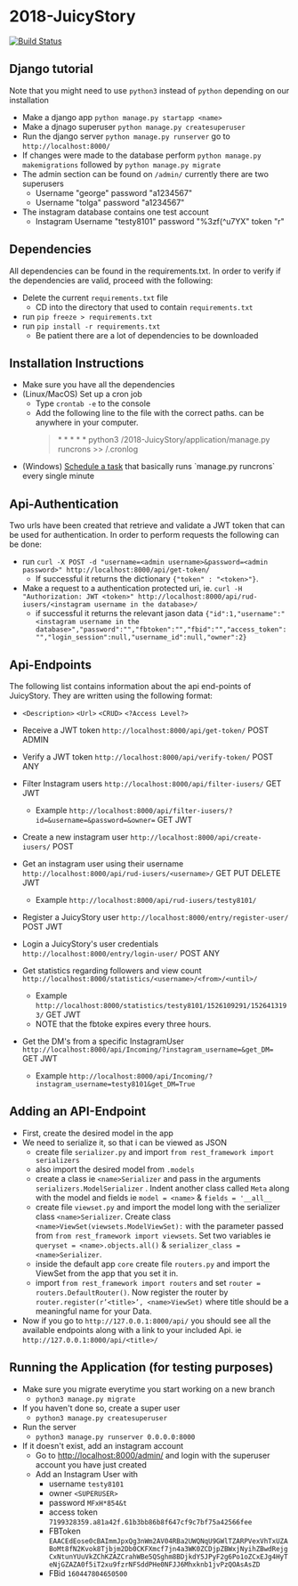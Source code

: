 # 2018-JuicyStory
[![Build Status](https://travis-ci.org/RUGSoftEng/2018-JuicyStory.svg?branch=v0.5)](https://travis-ci.org/RUGSoftEng/2018-JuicyStory)

## Django tutorial
Note that you might need to use `python3` instead of `python` depending on our installation
* Make a django app `python manage.py startapp <name>`
* Make a djnago superuser `python manage.py createsuperuser`
* Run the django server `python manage.py runserver` go to `http://localhost:8000/`
* If changes were made to the database perform `python manage.py makemigrations` followed by `python manage.py migrate`
* The admin section can be found on `/admin/` currently there are two superusers
  * Username "george" password "a1234567"
  * Username "tolga" password "a1234567"
* The instagram database contains one test account 
  * Instagram Username "testy8101" password "%3zf(^u7YX" token "r"

## Dependencies
All dependencies can be found in the requirements.txt.
In order to verify if the dependencies are valid, proceed with the following:
* Delete the current `requirements.txt` file
  * CD into the directory that used to contain `requirements.txt`
* run `pip freeze > requirements.txt`
* run `pip install -r requirements.txt`
  * Be patient there are a lot of dependencies to be downloaded

## Installation Instructions
* Make sure you have all the dependencies
* (Linux/MacOS) Set up a cron job
  * Type `crontab -e` to the console
  * Add the following line to the file with the correct paths. <ANY PATH> can be anywhere in your computer.
    > \* * * * * python3 <PROJECT PATH>/2018-JuicyStory/application/manage.py runcrons >> <ANY PATH>/.cronlog
* (Windows) [Schedule a task](https://docs.microsoft.com/en-us/previous-versions/windows/it-pro/windows-server-2008-R2-and-2008/cc748993(v=ws.11)) that basically runs `manage.py runcrons` every single minute

## Api-Authentication
Two urls have been created that retrieve and validate a JWT token that can be used for authentication.
In order to perform requests the following can be done:
* run `curl -X POST -d "username=<admin username>&password=<admin password>" http://localhost:8000/api/get-token/` 
  * If successful it returns the dictionary `{"token" : "<token>"}`.
* Make a request to a authentication protected uri, ie. `curl -H "Authorization: JWT <token>" http://localhost:8000/api/rud-iusers/<instagram username in the database>/`
  * if successful it returns the relevant jason data `{"id":1,"username":"<instagram username in the database>","password":"","fbtoken":"","fbid":"","access_token":"","login_session":null,"username_id":null,"owner":2}`

## Api-Endpoints
The following list contains information about the api end-points of JuicyStory.
They are written using the following format:
* `<Description>` `<Url>` `<CRUD>` `<?Access Level?>`

* Receive a JWT token `http://localhost:8000/api/get-token/` POST ADMIN
* Verify a JWT token `http://localhost:8000/api/verify-token/` POST ANY
* Filter Instagram users `http://localhost:8000/api/filter-iusers/` GET JWT
  * Example `http://localhost:8000/api/filter-iusers/?id=&username=&password=&owner=` GET JWT
* Create a new instagram user `http://localhost:8000/api/create-iusers/` POST
* Get an instagram user using their username `http://localhost:8000/api/rud-iusers/<username>/` GET PUT DELETE JWT
  * Example  `http://localhost:8000/api/rud-iusers/testy8101/`
* Register a JuicyStory user `http://localhost:8000/entry/register-user/` POST JWT
* Login a JuicyStory's user credentials `http://localhost:8000/entry/login-user/` POST ANY
* Get statistics regarding followers and view count `http://localhost:8000/statistics/<username>/<from>/<until>/`
  * Example `http://localhost:8000/statistics/testy8101/1526109291/1526413193/` GET  JWT
  * NOTE that the fbtoke expires every three hours.
* Get the DM's from a specific InstagramUser `http://localhost:8000/api/Incoming/?instagram_username=&get_DM=` GET JWT
  * Example `http://localhost:8000/api/Incoming/?instagram_username=testy8101&get_DM=True`

## Adding an API-Endpoint
* First, create the desired model in the app
* We need to serialize it, so that i can be viewed as JSON
	* create file `serializer.py` and import `from rest_framework import serializers`
	* also import the desired model from `.models`
	* create a class ie `<name>Serializer` and pass in the arguments `serializers.ModelSerializer` . Indent another class called `Meta` along with the model and fields ie 	`model = <name>` & `fields = '__all__`
	* create file `viewset.py` and import the model long with the serializer class `<name>Serializer`. Create class `<name>ViewSet(viewsets.ModelViewSet):` with the parameter passed from `from rest_framework import viewsets`. Set two variables ie `queryset = <name>.objects.all()` & `serializer_class = <name>Serializer`.
	* inside the default app `core` create file `routers.py` and import the ViewSet from the app that you set it in.
	* import `from rest_framework import routers` and set `router = routers.DefaultRouter()`. Now register the router by `router.register(r’<title>’, <name>ViewSet)` where title should be a meaningful name for your Data.
* Now if you go to `http://127.0.0.1:8000/api/` you should see all the available endpoints along with a link to your included Api. ie `http://127.0.0.1:8000/api/<title>/`

## Running the Application (for testing purposes)
* Make sure you migrate everytime you start working on a new branch
  * `python3 manage.py migrate`
* If you haven't done so, create a super user
  * `python3 manage.py createsuperuser`
* Run the server
  * `python3 manage.py runserver 0.0.0.0:8000`
* If it doesn't exist, add an instagram account 
  * Go to [http://localhost:8000/admin/](http://localhost:8000/admin/) and login with the superuser account you have just created
  * Add an Instagram User with 
    * username `testy8101`
    * owner `<SUPERUSER>` 
    * password `MFxH*854&t`
    * access token `7199328359.a81a42f.61b3bb86b8f647cf9c7bf75a42566fee`
    * FBToken `EAACEdEose0cBAImmJpxQg3nWm2AV04RBa2UWQNqU9GWlTZARPVexVhTxUZABoMt8fN2Kvok8Tjbjm2Db0CKFXmcf7jn4a3WK0ZCDjpZBWxjNyihZBwdRejgCxNtunYUuVkZChKZAZCrahWBe5QSghm8BDjkdY5JPyF2g6Po1oZCxEJg4HyTeNjGZAZA0f5iT2xu9fzrNFSddPHe0NFJJ6Mhxknb1jvPzQOAsAsZD`
    * FBid `160447804650500`


